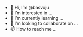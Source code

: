 - 👋 Hi, I’m @basvoju
- 👀 I’m interested in ...
- 🌱 I’m currently learning ...
- 💞️ I’m looking to collaborate on ...
- 📫 How to reach me ...

<!---
basvoju/basvoju is a ✨ special ✨ repository because its `README.md` (this file) appears on your GitHub profile.
You can click the Preview link to take a look at your changes.
--->
